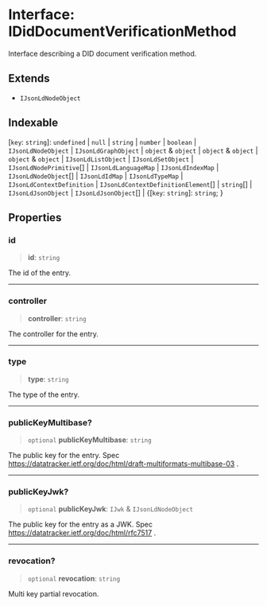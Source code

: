 # Interface: IDidDocumentVerificationMethod

Interface describing a DID document verification method.

## Extends

- `IJsonLdNodeObject`

## Indexable

\[`key`: `string`\]: `undefined` \| `null` \| `string` \| `number` \| `boolean` \| `IJsonLdNodeObject` \| `IJsonLdGraphObject` \| `object` & `object` \| `object` & `object` \| `object` & `object` \| `IJsonLdListObject` \| `IJsonLdSetObject` \| `IJsonLdNodePrimitive`[] \| `IJsonLdLanguageMap` \| `IJsonLdIndexMap` \| `IJsonLdNodeObject`[] \| `IJsonLdIdMap` \| `IJsonLdTypeMap` \| `IJsonLdContextDefinition` \| `IJsonLdContextDefinitionElement`[] \| `string`[] \| `IJsonLdJsonObject` \| `IJsonLdJsonObject`[] \| \{[`key`: `string`]: `string`; \}

## Properties

### id

> **id**: `string`

The id of the entry.

***

### controller

> **controller**: `string`

The controller for the entry.

***

### type

> **type**: `string`

The type of the entry.

***

### publicKeyMultibase?

> `optional` **publicKeyMultibase**: `string`

The public key for the entry.
Spec https://datatracker.ietf.org/doc/html/draft-multiformats-multibase-03 .

***

### publicKeyJwk?

> `optional` **publicKeyJwk**: `IJwk` & `IJsonLdNodeObject`

The public key for the entry as a JWK.
Spec https://datatracker.ietf.org/doc/html/rfc7517 .

***

### revocation?

> `optional` **revocation**: `string`

Multi key partial revocation.
